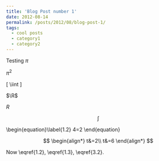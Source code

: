 ```yaml
---
title: 'Blog Post number 1'
date: 2012-08-14
permalink: /posts/2012/08/blog-post-1/
tags:
  - cool posts
  - category1
  - category2
---
```


Testing
$\pi$

$\pi^2$

\[
  \iint
\]

$\R$

$R$

$$\int$$

\begin{equation}\label{1.2}
4=2
\end{equation}

$$
\begin{align*}
t&=2\\
t&=6 
\end{align*}
$$

Now \eqref{1.2}, \eqref{1.3},  \eqref{3.2}.